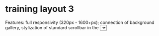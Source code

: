 # training layout 3
Features: full responsivity (320px - 1600+px); connection of background gallery, stylization of standard scrollbar in the <select> element, etc.
